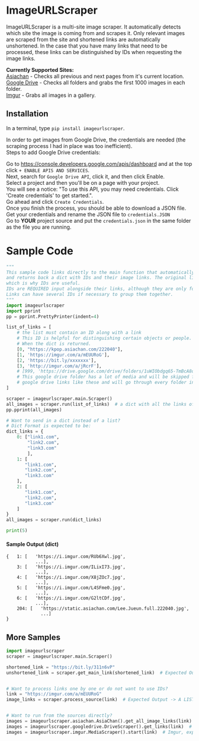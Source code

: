 # ImageURLScraper

ImageURLScraper is a multi-site image scraper. It automatically detects which site the image is coming from and scrapes it. Only relevant images are scraped from the site and shortened links are automatically unshortened. In the case that you have many links that need to be processed, these links can be distinguished by IDs when requesting the image links.

**Currently Supported Sites:**  
[Asiachan](https://kpop.asiachan.com/)  - Checks all previous and next pages from it's current location.  
[Google Drive](https://drive.google.com/) - Checks all folders and grabs the first 1000 images in each folder.  
[Imgur](https://imgur.com/) - Grabs all images in a gallery.  

## Installation

In a terminal, type ``pip install imageurlscraper``.

In order to get images from Google Drive, the credentials are needed (the scraping process I had in place was too inefficient).  
Steps to add Google Drive credentials:

Go to https://console.developers.google.com/apis/dashboard and at the top click `+ ENABLE APIS AND SERVICES`.  
Next, search for `Google Drive API`, click it, and then click Enable.  
Select a project and then you'll be on a page with your project.  
You will see a notice: "To use this API, you may need credentials. Click 'Create credentials' to get started.".  
Go ahead and click `Create Credentials`.  
Once you finish the process, you should be able to download a JSON file.  
Get your credentials and rename the JSON file to `credentials.JSON`  
Go to **YOUR** project source and put the `credentials.json` in the same folder as the file you are running.  



# Sample Code
```python
"""
This sample code links directly to the main function that automatically processes the links 
and returns back a dict with IDs and their image links. The original link will not be shown,
which is why IDs are useful.
IDs are REQUIRED input alongside their links, although they are only for classifying links.
Links can have several IDs if necessary to group them together.
"""
import imageurlscraper
import pprint
pp = pprint.PrettyPrinter(indent=4)

list_of_links = [
    # the list must contain an ID along with a link
    # This ID is helpful for distinguishing certain objects or people.
    # When the dict is returned.
    [0, "https://kpop.asiachan.com/222040"],
    [1, 'https://imgur.com/a/mEUURoG'],
    [2, 'https://bit.ly/xxxxxxx'],
    [3, 'http://imgur.com/a/jRcrF'],
    # [999, 'https://drive.google.com/drive/folders/1uWIObdgq65-TmBcA8oJIWOnbuuR_H5PB']
    # This google drive folder has a lot of media and will be skipped for testing purposes. but it can support
    # google drive links like these and will go through every folder in that folder.
]

scraper = imageurlscraper.main.Scraper()
all_images = scraper.run(list_of_links)  # a dict with all the links of the images.
pp.pprint(all_images)  

# Want to send in a dict instead of a list?
# Dict Format is expected to be:
dict_links = {
    0: ["link1.com",
        "link2.com",
        "link3.com"
        ],
    1: [
       "link1.com",
       "link2.com",
       "link3.com"
    ],
    2: [
       "link1.com",
       "link2.com",
       "link3.com"
    ]
}
all_images = scraper.run(dict_links)

print(5)

```

#### Sample Output (dict)
```
{   1: [   'https://i.imgur.com/RUb6Xwl.jpg',
           ...],
    3: [   'https://i.imgur.com/ILixI73.jpg',
           ...],
    4: [   'https://i.imgur.com/X8jZOc7.jpg',
           ...],
    5: [   'https://i.imgur.com/L4SFme0.jpg',
           ...],
    6: [   'https://i.imgur.com/G2ltCDf.jpg',
           ...],
    204: [   'https://static.asiachan.com/Lee.Jueun.full.222040.jpg',
             ...]
}
```

## More Samples
```Python
import imageurlscraper
scraper = imageurlscraper.main.Scraper()

shortened_link = "https://bit.ly/311n6vP"
unshortened_link = scraper.get_main_link(shortened_link)  # Expected Output -> http://google.com/


# Want to process links one by one or do not want to use IDs?
link = "https://imgur.com/a/mEUURoG"
image_links = scraper.process_source(link)  # Expected Output -> A LIST of image links.


# Want to run from the sources directly?
images = imageurlscraper.asiachan.AsiaChan().get_all_image_links(link)  # Asiachan, expected output -> A LIST of image links.
images = imageurlscraper.googledrive.DriveScraper().get_links(link)  # Google Drive, expected output -> A LIST of image links.
images = imageurlscraper.imgur.MediaScraper().start(link)  # Imgur, expected output -> A LIST of image links.

```


